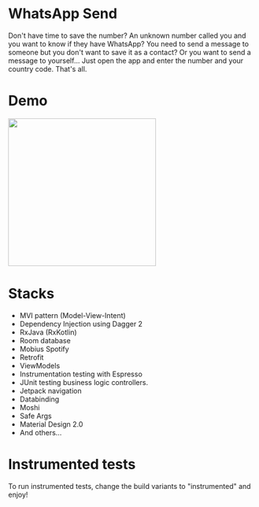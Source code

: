 # WhatsApp Send

Don't have time to save the number?
An unknown number called you and you want to know if they have WhatsApp?
You need to send a message to someone but you don't want to save it as a contact?
Or you want to send a message to yourself...
Just open the app and enter the number and your country code. That's all.

# Demo
<img src="demo/demo.gif" width="300" heigth="300">


# Stacks
* MVI pattern (Model-View-Intent)
* Dependency Injection using Dagger 2
* RxJava (RxKotlin)
* Room database
* Mobius Spotify
* Retrofit 
* ViewModels
* Instrumentation testing with Espresso
* JUnit testing business logic controllers.
* Jetpack navigation
* Databinding
* Moshi
* Safe Args
* Material Design 2.0
* And others...

# Instrumented tests

To run instrumented tests, change the build variants to "instrumented" and enjoy!



